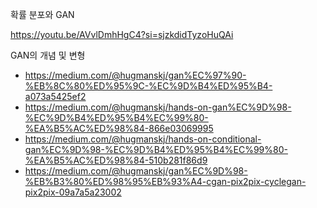 확률 분포와 GAN

https://youtu.be/AVvlDmhHgC4?si=sjzkdidTyzoHuQAi

GAN의 개념 및 변형
- https://medium.com/@hugmanskj/gan%EC%97%90-%EB%8C%80%ED%95%9C-%EC%9D%B4%ED%95%B4-a073a5425ef2
- https://medium.com/@hugmanskj/hands-on-gan%EC%9D%98-%EC%9D%B4%ED%95%B4%EC%99%80-%EA%B5%AC%ED%98%84-866e03069995
- https://medium.com/@hugmanskj/hands-on-conditional-gan%EC%9D%98-%EC%9D%B4%ED%95%B4%EC%99%80-%EA%B5%AC%ED%98%84-510b281f86d9
- https://medium.com/@hugmanskj/gan%EC%9D%98-%EB%B3%80%ED%98%95%EB%93%A4-cgan-pix2pix-cyclegan-pix2pix-09a7a5a23002

